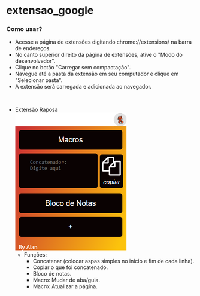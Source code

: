 # extensao_google

### Como usar?
- Acesse a página de extensões digitando chrome://extensions/ na barra de endereços.
- No canto superior direito da página de extensões, ative o "Modo do desenvolvedor".
- Clique no botão "Carregar sem compactação".
- Navegue até a pasta da extensão em seu computador e clique em "Selecionar pasta".
- A extensão será carregada e adicionada ao navegador.

&nbsp;
&nbsp;

- Extensão Raposa  
![Extensão Raposa](https://github.com/alantbarboza/extensao_google/raw/main/raposaFoto.png)
  - Funções:
    - Concatenar (colocar aspas simples no inicio e fim de cada linha).
    - Copiar o que foi concatenado.
    - Bloco de notas.
    - Macro: Mudar de aba/guia.
    - Macro: Atualizar a página.
